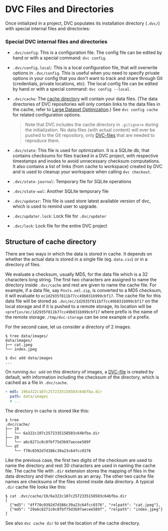 # DVC Files and Directories

Once initialized in a <abbr>project</abbr>, DVC populates its installation
directory (`.dvc/`) with special internal files and directories:

### Special DVC internal files and directories

- `.dvc/config`: This is a configuration file. The config file can be edited by
  hand or with a special command: `dvc config`.

- `.dvc/config.local`: This is a local configuration file, that will overwrite
  options in `.dvc/config`. This is useful when you need to specify private
  options in your config that you don't want to track and share through Git
  (credentials, private locations, etc). The local config file can be edited by
  hand or with a special command: `dvc config --local`.

- `.dvc/cache`: The [cache directory](#structure-of-cache-directory) will
  contain your data files. (The data directories of DVC repositories will only
  contain links to the data files in the cache, refer to
  [Large Dataset Optimization](/docs/user-guide/large-dataset-optimization).)
  See `dvc config cache` for related configuration options.

  > Note that DVC includes the cache directory in `.gitignore` during the
  > initialization. No data files (with actual content) will ever be pushed to
  > the Git repository, only [DVC-files](/doc/user-guide/dvc-file-format) that
  > are needed to reproduce them.

- `.dvc/state`: This file is used for optimization. It is a SQLite db, that
  contains checksums for files tracked in a DVC project, with respective
  timestamps and inodes to avoid unnecessary checksum computations. It also
  contains a list of links (from cache to <abbr>workspace</abbr>) created by DVC
  and is used to cleanup your workspace when calling `dvc checkout`.

- `.dvc/state-journal`: Temporary file for SQLite operations

- `.dvc/state-wal`: Another SQLite temporary file

- `.dvc/updater`: This file is used store latest available version of dvc, which
  is used to remind user to upgrade.

- `.dvc/updater.lock`: Lock file for `.dvc/updater`

- `.dvc/lock`: Lock file for the entire DVC project

## Structure of cache directory

There are two ways in which the data is stored in <abbr>cache</abbr>. It depends
on whether the actual data is stored in a single file (eg. `data.csv`) or in a
directory of files.

We evaluate a checksum, usually MD5, for the data file which is a 32 characters
long string. The first two characters are assigned to name the directory inside
`.dvc/cache` and rest are given to name the cache file. For example, if a data
file, say `Posts.xml.zip`, is converted to a MD5 checksum, it will evaluate to
`ec1d2935f811b77cc49b031b999cbf17`. The cache file for this data file will be
stored as `.dvc/ec/1d2935f811b77cc49b031b999cbf17` on the local storage and if
it is pushed to a remote storage, its location will be
`<prefix>/ec/1d2935f811b77cc49b031b999cbf17` where prefix is the name of the
remote storage. `/tmp/dvc-storage` can be one example of a prefix.

For the second case, let us consider a directory of 2 images.

```dvc
$ tree data/images/
data/images/
├── cat.jpeg
└── index.jpeg

$ dvc add data/images
...
```

On running `dvc add` on this directory of images, a
[DVC-file](/doc/user-guide/dvc-file-format) is created by default, with
information including the checksum of the directory, which is cached as a file
in `.dvc/cache`.

```yaml
- md5: 196a322c107c2572335158503c64bfba.dir
  path: data/images
  # ...
```

The directory in cache is stored like this:

```dvc
$ tree
.dvc/cache/
├── 19
│   └── 6a322c107c2572335158503c64bfba.dir
├── 29
│   └── a6c8271c0c8fbf75d3b97aecee589f
└── df
    └── f70c0392d7d386c39a23c64fcc0376
```

Like the previous case, the first two digits of the checksum are used to name
the directory and rest 30 characters are used in naming the cache file. The
cache file with `.dir` extension stores the mapping of files in the data
directory and their checksum as an array. The other two cache file names are
checksums of the files stored inside data directory. A typical `.dir` cache file
looks like this:

```dvc
$ cat .dvc/cache/19/6a322c107c2572335158503c64bfba.dir
[
  {"md5": "dff70c0392d7d386c39a23c64fcc0376", "relpath": "cat.jpeg"},
  {"md5": "29a6c8271c0c8fbf75d3b97aecee589f", "relpath": "index.jpeg"}
]
```

See also `dvc cache dir` to set the location of the cache directory.
